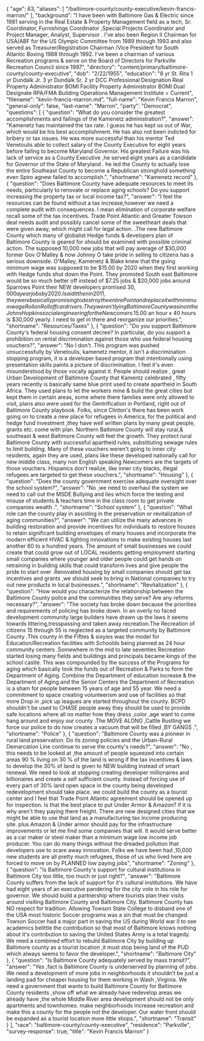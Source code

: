 {
  "age": 63,
  "aliases": [
    "/baltimore-county/county-executive/kevin-francis-marron/"
  ],
  "background": "I have been with Baltimore Gas & Electric since 1981 serving in the Real Estate & Property Management field as a tech, Sr. Coordinator, Furnishings Coordinator ,Special Projects Coordinator and Project Manager, Analyst, Supervisor  . I've also been Region II Chairman for USA/ABF for the US Olympic Committee from 1989 through 1993 and also served as Treasurer/Registration Chairman /Vice President  for South Atlantic Boxing 1988 through 1992. I've been a chairman of various Recreation programs & serve on the Board of Directors for Parkville Recreation Council since 1997",
  "directory": "content/primary/baltimore-county/county-executive",
  "dob": "2/22/1955",
  "education": "8 yr  St. Rita  1 yr  Dundalk Jr. 3 yr Dundalk Sr. 2 yr DCC  Professional Designation  Real Property Administrator BOMI Facility Property Administrator BOMI Dual Designate RPA/FMA  Building Operations Management Institute = Current",
  "filename": "kevin-francis-marron.md",
  "full-name": "Kevin Francis Marron",
  "general-only": false,
  "last-name": "Marron",
  "party": "Democrat",
  "questions": [
    {
      "question": "What do you consider the greatest accomplishments and failings of the Kamenetz administration?",
      "answer": "Kamenetz has maintained the tax rate. I guess he has kept us out of War,  which would be his best accomplishment. He has also not been indicted for bribery or tax issues. He  was more successful than his mentor Ted Venetoulis  able to collect salary of the County Executive for eight years before failing to become Maryland Governor.  His greatest Failure was his lack of service as a County Executive ,he served eight years as a candidate for Governor of the State of Maryland . he led the County to actually lose the entire Southeast County to become a Republican stronghold something even Spiro agnew failed to accomplish.",
      "shortname": "Kamenetz record"
    },
    {
      "question": "Does Baltimore County have adequate resources to meet its needs, particularly to renovate or replace aging schools? Do you support increasing the property tax or local income tax?",
      "answer": "I feel  the resources can be found without a tax increase,however we need a complete audit with consequences. I mean elimination of corporate welfare  recall some of the tax incentives.  Trade Point Atlantic and Greater Towson deal needs audit and possibly  cancel some of the sweetheart deals that were given away, which might call for legal action. .The new Baltimore County which many of  globalist Hedge funds & developers plan of Baltimore County is geared for should be examined with possible criminal action. The supposed 10,000 new jobs that will pay average of $30,000  former Gov O'Malley & now Johnny O take pride in selling to citizens has a serious downside. O'Malley, Kamenetz  & Blake knew that the going minimum wage was supposed to be $15.00 by 2020 when they first working with Hedge funds shut down the Point. They promoted South east Baltimore  would be so much better off instead of  $7.25  jobs & $20,000 jobs around  Sparrows Point their NEW developers promised $30,000 a year jobs by 2020. I said it then in 2011, they were basically promising to destroy the entire Point and replace it with minimum wage Roll on Roll off car drivers . They weren't lying Baltimore County was in on the Johns Hopkins social engineering for the Newcomers .$15.00 an hour x 40 hours is $30,000 yearly. I need to get in there and reorganize our priorities.",
      "shortname": "Resources/Taxes"
    },
    {
      "question": "Do you support Baltimore County's federal housing consent decree? In particular, do you support a prohibition on rental discrimination against those who use federal housing vouchers?",
      "answer": "No I don't .This program was pushed unsuccessfully by Venetoulis, kamenetz mentor, it isn't a discrimination stopping program, it is  a developer based program that intentionally using  presentation skills paints a picture of discrimination. I feel it's even misunderstood by those vocally against it. People   should realize , great Urban Development of Baltimore County that Kamentz celebrated , fifty years recently is basically  same blue print  used to create apartheid in South Africa. They used plans to let the workers mine & build the great cities but kept them in certain areas, some where there families were only allowed to visit, plans also were used for the Gentrification in Portland, right out of  Baltimore County playbook. Folks, since Clinton's there has been work going on to create a new place for refugees in America, for the political and hedge fund investment  ,they have well written plans by many great people, grants etc. come with plan. Northern Baltimore County will stay rural,& southeast & west  Baltimore County will feel the growth. They protect rural Baltimore County with  successful apartheid rules, substituting sewage rules to limit building. Many of these vouchers weren't going to inner city residents, again they are used, plans like these  developed nationally  call for new middle class, many  non English speaking Newcomers are the targets of those vouchers. Hispanics don't realize, like inner city blacks, illegal refugees are targeted to get these vouchers.",
      "shortname": "Housing"
    },
    {
      "question": "Does the county government exercise adequate oversight over the school system?",
      "answer": "No ,we need to overhaul the system we need to call out the MSDE Bullying and lies which force the testing and misuse of students & teachers time in the class room to get private companies wealth .",
      "shortname": "School system"
    },
    {
      "question": "What role can the county play in assisting in the preservation or revitalization of aging communities?",
      "answer": "We can utilize the many advances in building restoration and provide incentives for individuals to restore houses to retain significant building envelopes of many houses and incorporate the modern efficient HVAC & lighting innovations to make existing houses last another 60 to a hundred years. The amount of small businesses we could create that could grow out of LOCAL residents getting employment starting small companies where younger and older people could get hands on retraining in building skills that could transform lives and give people the pride to start over .Renovated housing by small companies should get tax incentives and grants ,we should seek to bring in National companies to try out new products in local businesses.",
      "shortname": "Revitalization"
    },
    {
      "question": "How would you characterize the relationship between the Baltimore County police and the communities they serve? Are any reforms necessary?",
      "answer": "The society has broke down because the priorities and requirements of policing has broke down. In an overly no faced development community large builders have drawn up the laws it seems towards littering,tresspassing and taken away recreation.The Recreation of citizens 15 through 55 is neglected as a targeted community by Baltimore County .This county in the Fifties & sixyies was the model for Education/Recreation facilities with Schoolds being planned as 24 hour community centers .Somewhere in the mid to late seventies Recreation started losing many fields and buildings and principals became kings of the school castle. This was compounded by the success of the Programs for aging which basically took the funds out of Recreation & Parks to form the Department of Aging. Combine the Department of education increase & the Department of Aging and the Senior Centers the Department of Recreation is a sham for people between 15 years of age and 55 year. We need a commitment to space creating volunteerism and use of facilities so that more Drop in ,pick up leagues are started throughout the county. BCPD shouldn't be used to CHASE people away  they should be used to provide safe locations where all no matter how they dress ,color ,age want to come hang around and enjoy our county .The MOVE ALONG  ,Cattle Rustling we force our police to do now creates a vacuum that will be filled ,BY GANGS .",
      "shortname": "Police"
    },
    {
      "question": "Baltimore County was a pioneer in rural land preservation. Do its zoning policies and the Urban-Rural Demarcation Line continue to serve the county's needs?",
      "answer": "No , this needs to be looked at ,the amount of people squeezed into certain areas 90 % living on 30 % of the land is wrong if the tax incentives & laws to develop the 30% of land is given to NEW building instead of smart renewal. We need to look at stopping creating developer millionaires and billionaires and create a self sufficient county. Instead of forcing use of every part of 30% land open space in the county being developed redevelopment should take place. we could build the county as a tourist center and I feel that Trade Point Atlantic agreement should be opened up for inspection. Is that the best place to put Under Armor & Amazon? if it is why aren't they paying there freight. There are new designed cities that we might be able to use that land as a manufacturing tax income producing site. plus Amazon & Under armor should pay for the infrastructure improvements or let me find some companies that will. It would serve better as a car maker or steel maker than a minimum wage low income job producer. You can do many things without the dreaded pollution that developers use to scare away innovation. Folks we have been had ,10,000 new students are all pretty much refugees, those of us who lived here are forced to move on by PLANNED low paying jobs",
      "shortname": "Zoning"
    },
    {
      "question": "Is Baltimore County's support for cultural institutions in Baltimore City too little, too much or just right?",
      "answer": "Baltimore County suffers from the lack of support for it's cultural institutions. We have had eight years of an executive pandering for the city vote in his role for governor. We should build a partnership where tourists plan their visits around visiting Baltimore County and Baltimore City. Baltimore County has NO respect for tradition. Allowing Towson State College to disband one of the USA most historic Soccer programs was a sin that must be changed. Towson Soccer had a major part in saving the US during World war II to see academics belittle the contribution so that most of Baltimore knows nothing about it's contribution to saving the United States Army is a total tragedy. We need a combined effort to rebuild Baltimore City by building up Baltimore county as a tourist location ,it must stop being land of the PUD which always seems to favor the developer.",
      "shortname": "Baltimore City"
    },
    {
      "question": "Is Baltimore County adequately served by mass transit?",
      "answer": "Yes ,fact is Baltimore County is underserved by planning of jobs. We need a development of more jobs in neighborhoods it shouldn't be just a landing pad for cheaper housing for them working in Wash ,Virginia. We need a government that wants to build Baltimore County for Baltimore County residents ,show off what we already have redevelop areas we already have ,the whole Middle River area development should not be only apartments and townhomes. make neighborhoods  increase recreation and make this a county for the people not the developer. Our water front should be expanded as a tourist location more little shops.",
      "shortname": "Transit"
    }
  ],
  "race": "baltimore-county/county-executive",
  "residence": "Parkville",
  "survey-response": true,
  "title": "Kevin Francis Marron"
}
